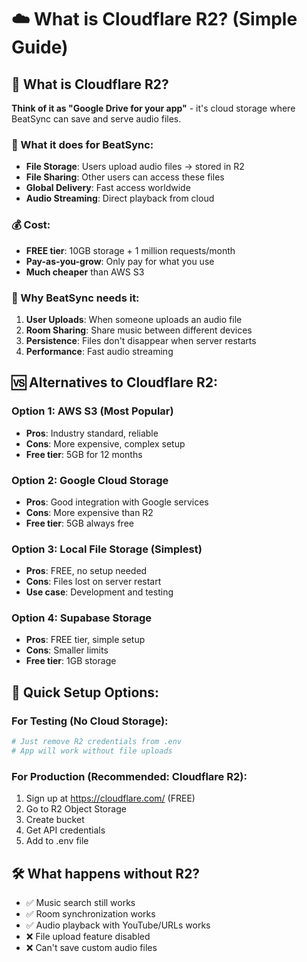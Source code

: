 # ☁️ What is Cloudflare R2? (Simple Guide)

## 🤔 What is Cloudflare R2?

**Think of it as "Google Drive for your app"** - it's cloud storage where BeatSync can save and serve audio files.

### 📁 What it does for BeatSync:
- **File Storage**: Users upload audio files → stored in R2
- **File Sharing**: Other users can access these files
- **Global Delivery**: Fast access worldwide
- **Audio Streaming**: Direct playback from cloud

### 💰 Cost:
- **FREE tier**: 10GB storage + 1 million requests/month
- **Pay-as-you-grow**: Only pay for what you use
- **Much cheaper** than AWS S3

### 🔗 Why BeatSync needs it:
1. **User Uploads**: When someone uploads an audio file
2. **Room Sharing**: Share music between different devices
3. **Persistence**: Files don't disappear when server restarts
4. **Performance**: Fast audio streaming

## 🆚 Alternatives to Cloudflare R2:

### Option 1: AWS S3 (Most Popular)
- **Pros**: Industry standard, reliable
- **Cons**: More expensive, complex setup
- **Free tier**: 5GB for 12 months

### Option 2: Google Cloud Storage
- **Pros**: Good integration with Google services
- **Cons**: More expensive than R2
- **Free tier**: 5GB always free

### Option 3: Local File Storage (Simplest)
- **Pros**: FREE, no setup needed
- **Cons**: Files lost on server restart
- **Use case**: Development and testing

### Option 4: Supabase Storage
- **Pros**: FREE tier, simple setup
- **Cons**: Smaller limits
- **Free tier**: 1GB storage

## 🚀 Quick Setup Options:

### For Testing (No Cloud Storage):
```bash
# Just remove R2 credentials from .env
# App will work without file uploads
```

### For Production (Recommended: Cloudflare R2):
1. Sign up at https://cloudflare.com/ (FREE)
2. Go to R2 Object Storage
3. Create bucket
4. Get API credentials
5. Add to .env file

## 🛠️ What happens without R2?
- ✅ Music search still works
- ✅ Room synchronization works
- ✅ Audio playback with YouTube/URLs works
- ❌ File upload feature disabled
- ❌ Can't save custom audio files
